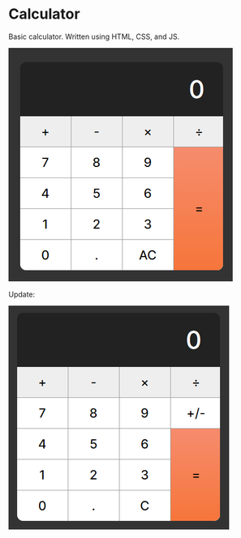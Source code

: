 # Calculator

Basic calculator. Written using HTML, CSS, and JS.

![Calculator](calcss.png)

Update:

![Calculator](updatedcalc.png)